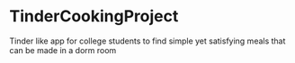 # TinderCookingProject
Tinder like app for college students to find simple yet satisfying meals that can be made in a dorm room
